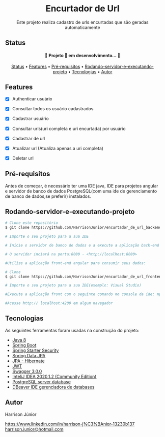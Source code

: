 <h1 align="center">Encurtador de Url</h1>

<p align="center">Este projeto realiza cadastro de urls encurtadas que são geradas automaticamente </p>

## Status

<h4 align="center"> 
	🚧  Projeto 🚀 em desenvolvimento...  🚧
</h4>


<p align="center">
 <a href="#Status">Status</a> •
 <a href="#Features">Features</a> • 
 <a href="#Pré-requisitos">Pré-requisitos</a> •  
 <a href="#Rodando-servidor-e-executando-projeto">Rodando-servidor-e-executando-projeto</a> •
 <a href="#Tecnologias">Tecnologias</a> •
 <a href="#Autor">Autor</a>
</p>

## Features

- [x] Authenticar usuário
- [x] Consultar todos os usuário cadastrados
- [x] Cadastrar usuário
- [x] Consultar urls(uri completa e uri encurtada) por usuário
- [x] Cadastrar de url
- [x] Atualizar url (Atualiza apenas a uri completa)
- [x] Deletar url


## Pré-requisitos

Antes de começar, é necessário ter uma IDE java, IDE para projetos angular e servidor de banco de dados PostgreSQL(com uma ide de gerenciamento de banco de dados,se preferir) instalados.


## Rodando-servidor-e-executando-projeto

```bash
# Clone este repositório
$ git clone https://github.com/HarrisonJunior/encurtador_de_url_backend.git

# Importe o seu projeto para a sua IDE

# Inicie o servidor de banco de dados e a execute a aplicação back-end na sua IDE:

# O servidor inciará na porta:8080 - <http://localhost:8080>

#Utilize a aplicação front-end angular para consumir seus dados:

# Clone 
$ git clone https://github.com/HarrisonJunior/encurtador_de_url_frontend.git

# Importe o seu projeto para a sua IDE(exemplo: Visual Studio)

#Execute a aplicação front com o seguinte comando no console da ide: npm run start

#Acesse http:// localhost:4200 em algum navegador 
```

## Tecnologias

As seguintes ferramentas foram usadas na construção do projeto:

- [Java 8](https://docs.oracle.com/javase/8/docs)
- [Spring Boot](https://docs.spring.io/spring-boot/docs/current/reference/htmlsingle/)
- [Spring Starter Security](https://docs.spring.io/spring-security/site/docs/current/reference/html5/)
- [Spring Data JPA](https://docs.spring.io/spring-data/jpa/docs/current/reference/html/#reference)
- [JPA - Hibernate](https://hibernate.org/orm/documentation/5.4/)
- [JWT](https://jwt.io/)
- [Swagger 3.0.0](https://swagger.io/docs/)
- [InteliJ IDEA 2020.1.2 (Community Edition)](https://www.jetbrains.com/pt-br/idea)
- [PostgreSQL server database](https://www.postgresql.org/download/)
- [DBeaver IDE gerenciadora de databases](https://dbeaver.io/)

## Autor

Harrison Júnior

https://www.linkedin.com/in/harrison-j%C3%BAnior-13230b137 harrison.junior@hotmail.com

